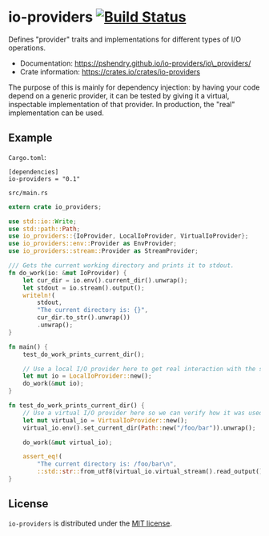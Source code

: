 # io-providers [![Build Status](https://travis-ci.org/pshendry/io-providers.svg)](https://travis-ci.org/pshendry/io-providers)

Defines "provider" traits and implementations for different types of I/O operations.

* Documentation: https://pshendry.github.io/io-providers/io\_providers/
* Crate information: https://crates.io/crates/io-providers

The purpose of this is mainly for dependency injection: by having your code depend on a
generic provider, it can be tested by giving it a virtual, inspectable implementation of that
provider. In production, the "real" implementation can be used.

## Example

`Cargo.toml`:

```
[dependencies]
io-providers = "0.1"
```

`src/main.rs`

```rust
extern crate io_providers;

use std::io::Write;
use std::path::Path;
use io_providers::{IoProvider, LocalIoProvider, VirtualIoProvider};
use io_providers::env::Provider as EnvProvider;
use io_providers::stream::Provider as StreamProvider;

/// Gets the current working directory and prints it to stdout.
fn do_work(io: &mut IoProvider) {
    let cur_dir = io.env().current_dir().unwrap();
    let stdout = io.stream().output();
    writeln!(
        stdout,
        "The current directory is: {}",
        cur_dir.to_str().unwrap())
        .unwrap();
}

fn main() {
    test_do_work_prints_current_dir();

    // Use a local I/O provider here to get real interaction with the system
    let mut io = LocalIoProvider::new();
    do_work(&mut io);
}

fn test_do_work_prints_current_dir() {
    // Use a virtual I/O provider here so we can verify how it was used
    let mut virtual_io = VirtualIoProvider::new();
    virtual_io.env().set_current_dir(Path::new("/foo/bar")).unwrap();

    do_work(&mut virtual_io);

    assert_eq!(
        "The current directory is: /foo/bar\n",
        ::std::str::from_utf8(virtual_io.virtual_stream().read_output()).unwrap());
}
```

## License

`io-providers` is distributed under the [MIT license](https://opensource.org/licenses/MIT).
